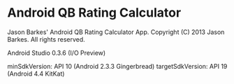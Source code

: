 Android QB Rating Calculator
=================================================

Jason Barkes' Android QB Rating Calculator App.
Copyright (C) 2013 Jason Barkes. All rights reserved.

Android Studio 0.3.6 (I/O Preview)


minSdkVersion: API 10 (Android 2.3.3 Gingerbread)
targetSdkVersion: API 19 (Android 4.4 KitKat)
